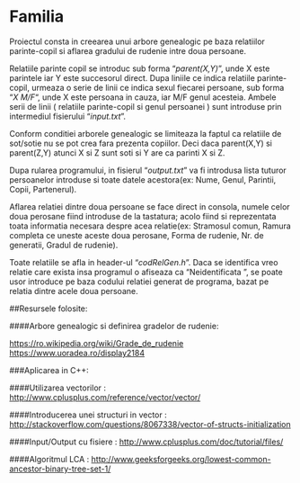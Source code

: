 # Familia

Proiectul consta in creearea unui arbore genealogic pe baza relatiilor parinte-copil si aflarea gradului de rudenie intre doua persoane.

Relatiile parinte copil se introduc sub forma “*parent(X,Y)*”, unde X este parintele iar Y este succesorul direct. Dupa liniile ce indica relatiile parinte-copil, urmeaza o serie de linii ce indica sexul fiecarei persoane, sub forma “*X M/F*“, unde X este persoana in cauza, iar M/F genul acesteia. Ambele serii de linii ( relatiile parinte-copil si genul persoanei ) sunt introduse prin intermediul fisierului “*input.txt*”.

Conform conditiei arborele genealogic se limiteaza la faptul ca relatiile de sot/sotie nu se pot crea fara prezenta copiilor. Deci daca parent(X,Y) si parent(Z,Y) atunci X si Z sunt soti si Y are ca parinti X si Z.

Dupa rularea programului, in fisierul “*output.txt*” va fi introdusa lista tuturor persoanelor introduse si toate datele acestora(ex: Nume, Genul, Parintii, Copii, Partenerul). 

Aflarea relatiei dintre doua persoane se face direct in consola, numele celor doua perosane fiind introduse de la tastatura; acolo fiind si reprezentata toata informatia necesara despre acea relatie(ex: Stramosul comun, Ramura completa ce uneste aceste doua perosane, Forma de rudenie, Nr. de generatii, Gradul de rudenie).

Toate relatiile se afla in header-ul “*codRelGen.h*”. Daca se identifica vreo relatie care exista insa programul o afiseaza ca “Neidentificata ”, se poate usor introduce pe baza codului relatiei generat de programa, bazat pe relatia dintre acele doua persoane.  

##Resursele folosite:

####Arbore genealogic si definirea gradelor de rudenie:

https://ro.wikipedia.org/wiki/Grade_de_rudenie
https://www.uoradea.ro/display2184

###Aplicarea in C++:

####Utilizarea vectorilor :
http://www.cplusplus.com/reference/vector/vector/

####Introducerea unei structuri in vector :
http://stackoverflow.com/questions/8067338/vector-of-structs-initialization

####Input/Output cu fisiere : 
http://www.cplusplus.com/doc/tutorial/files/

####Algoritmul LCA : 
http://www.geeksforgeeks.org/lowest-common-ancestor-binary-tree-set-1/





